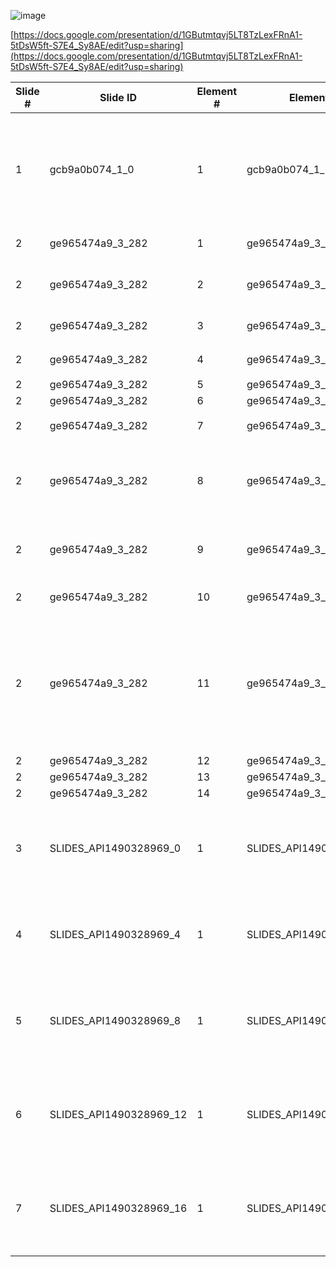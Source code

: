 ![image](https://github.com/user-attachments/assets/1c70ce77-e8b7-49d3-812e-00fb03772345)

[https://docs.google.com/presentation/d/1GButmtqvj5LT8TzLexFRnA1-5tDsW5ft-S7E4_Sy8AE/edit?usp=sharing](https://docs.google.com/presentation/d/1GButmtqvj5LT8TzLexFRnA1-5tDsW5ft-S7E4_Sy8AE/edit?usp=sharing)


| Slide # | Slide ID | Element # | Element ID | Element Text |
|---------|----------|-----------|------------|--------------|
| 1 | gcb9a0b074_1_0 | 1 | gcb9a0b074_1_1 | {title}  ・{people1} ・{people2} ・{people3} ・{people4} |
| 2 | ge965474a9_3_282 | 1 | ge965474a9_3_301 | 2015 年 8 月 |
| 2 | ge965474a9_3_282 | 2 | ge965474a9_3_304 | アプリ内でテキストを翻訳 |
| 2 | ge965474a9_3_282 | 3 | ge965474a9_3_303 | 2015 年 10 月 |
| 2 | ge965474a9_3_282 | 4 | ge965474a9_3_283 | マイルストーン |
| 2 | ge965474a9_3_282 | 5 | ge965474a9_3_284 |  |
| 2 | ge965474a9_3_282 | 6 | ge965474a9_3_285 |  |
| 2 | ge965474a9_3_282 | 7 | ge965474a9_3_299 | 2014 年 10 月 |
| 2 | ge965474a9_3_282 | 8 | ge965474a9_3_300 | Chrome 拡張機能でウェブページを翻訳 |
| 2 | ge965474a9_3_282 | 9 | ge965474a9_3_302 | Android 搭載時計で会話を翻訳 |
| 2 | ge965474a9_3_282 | 10 | ge965474a9_3_305 | 2015 年 11 月 |
| 2 | ge965474a9_3_282 | 11 | ge965474a9_3_306 | カメラアイコンのタップで英語やドイツ語のテキストをアラビア語に翻訳 |
| 2 | ge965474a9_3_282 | 12 | ge965474a9_3_307 |  |
| 2 | ge965474a9_3_282 | 13 | ge965474a9_3_308 |  |
| 2 | ge965474a9_3_282 | 14 | ge965474a9_3_309 |  |
| 3 | SLIDES_API1490328969_0 | 1 | SLIDES_API1490328969_1 | 廊下  ・スネ夫 ・のび太 ・ジャイアン ・ドラえもん |
| 4 | SLIDES_API1490328969_4 | 1 | SLIDES_API1490328969_5 | 窓  ・のび太 ・ジャイアン ・しずか ・スネ夫 |
| 5 | SLIDES_API1490328969_8 | 1 | SLIDES_API1490328969_9 | 床  ・ジャイアン ・しずか ・ドラえもん ・のび太 |
| 6 | SLIDES_API1490328969_12 | 1 | SLIDES_API1490328969_13 | デスク  ・しずか ・ドラえもん ・スネ夫 ・ジャイアン |
| 7 | SLIDES_API1490328969_16 | 1 | SLIDES_API1490328969_17 | 掃除機  ・ドラえもん ・スネ夫 ・のび太 ・しずか |
